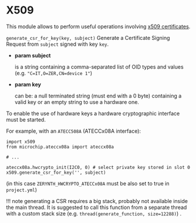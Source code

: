 # X509

This module allows to perform useful operations involving [x509 certificates](https://en.wikipedia.org/wiki/X.509).


`generate_csr_for_key(key, subject)`
Generate a Certificate Signing Request from `subject` signed with key `key`.


* **param subject**

    is a string containing a comma-separated list of OID types and values (e.g. `"C=IT,O=ZER,CN=device 1"`)



* **param key**

    can be: a null terminated string (must end with a 0 byte) containing a valid key or an empty string to use a hardware one.


To enable the use of hardware keys a hardware cryptographic interface must be started.

For example, with an `ATECC508A` (ATECCx08A interface):

```
import x509
from microchip.ateccx08a import ateccx08a

# ...

ateccx08a.hwcrypto_init(I2C0, 0) # select private key stored in slot 0
x509.generate_csr_for_key('', subject)
```

(in this case `ZERYNTH_HWCRYPTO_ATECCx08A` must be also set to true in `project.yml`)

!!! note
	generating a CSR requires a big stack, probably not available inside the main thread. It is suggested to call this function from a separate thread with a custom stack size (e.g. `thread(generate_function, size=12288)`) .
<!--stackedit_data:
eyJoaXN0b3J5IjpbLTEwNTAxOTQ4MzRdfQ==
-->